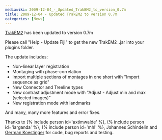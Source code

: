 ```yaml
---
mediawiki: 2009-12-04_-_Updated_TrakEM2_to_version_0.7m
title: 2009-12-04 - Updated TrakEM2 to version 0.7m
categories: [News]
---
```


[TrakEM2](/plugins/trakem2) has been updated to version 0.7m

Please call "Help - Update Fiji" to get the new TrakEM2\_.jar into your plugins folder.

The update includes:

-   Non-linear layer registration
-   Montaging with phase-correlation
-   Import multiple sections of montages in one short with "Import sequence as grid"
-   New Connector and Treeline types
-   New contrast adjustment mode with "Adjust - Adjust min and max (selected images)"
-   New registration mode with landmarks

And many, many more features and error fixes.

Thanks to {% include person id='axtimwalde' %}, {% include person id='iarganda' %}, {% include person id='mhl' %}, Johannes Schindelin and [German Koestinger](http://www.ini.uzh.ch/people/german) for code, bug reports and testing.


